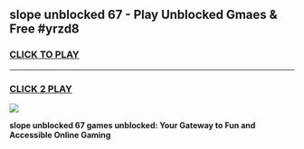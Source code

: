 
## slope unblocked 67 - Play Unblocked Gmaes & Free #yrzd8
<h3>
<a href="https://news.freeplayer.one?title=slope_unblocked_67&ref=24F">CLICK TO PLAY</a></h3>
<hr>

<h3>
<a href="https://news.freeplayer.one?title=slope_unblocked_67&ref=24F">CLICK 2 PLAY</a>
  
</h3>

<a href="https://news.freeplayer.one?title=slope_unblocked_67&ref=24F/"><img src="https://clearcache.store/games.png"></a>


**slope unblocked 67 games unblocked: Your Gateway to Fun and Accessible Online Gaming**
